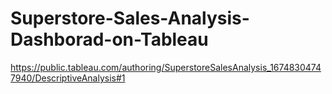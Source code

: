 # Superstore-Sales-Analysis-Dashborad-on-Tableau
https://public.tableau.com/authoring/SuperstoreSalesAnalysis_16748304747940/DescriptiveAnalysis#1

